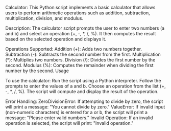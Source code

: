 Calculator:
This Python script implements a basic calculator that allows users to perform arithmetic operations such as addition, subtraction, multiplication, division, and modulus.

Description:
The calculator script prompts the user to enter two numbers (a and b) and select an operation (+, -, *, /, %). It then computes the result based on the selected operation and displays it.

Operations Supported:
Addition (+): Adds two numbers together.
Subtraction (-): Subtracts the second number from the first.
Multiplication (*): Multiplies two numbers.
Division (/): Divides the first number by the second.
Modulus (%): Computes the remainder when dividing the first number by the second.
Usage

To use the calculator:
Run the script using a Python interpreter.
Follow the prompts to enter the values of a and b.
Choose an operation from the list (+, -, *, /, %).
The script will compute and display the result of the operation.

Error Handling:
ZeroDivisionError: If attempting to divide by zero, the script will print a message: "You cannot divide by zero."
ValueError: If invalid input (non-numeric characters) is entered for a or b, the script will print a message: "Please enter valid numbers."
Invalid Operation: If an invalid operation is selected, the script will print: "Invalid operation."
